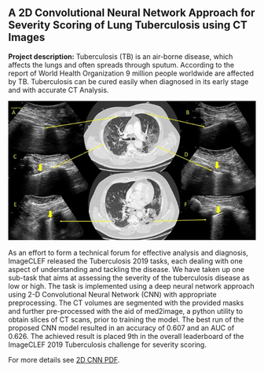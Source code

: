 ## A 2D Convolutional Neural Network Approach for Severity Scoring of Lung Tuberculosis using CT Images

**Project description:** Tuberculosis (TB) is an air-borne disease, which affects the lungs and often spreads through sputum. According to the report of World Health Organization 9 million people worldwide are affected by TB. Tuberculosis can be cured easily when diagnosed in its early stage and with accurate CT Analysis.

<img src="images/lung-CT.jpg?raw=true"/>

 As an effort to form a technical forum for effective analysis and diagnosis, ImageCLEF released the Tuberculosis 2019 tasks, each dealing with one aspect of understanding and tackling the disease. We have taken up one sub-task that aims at assessing the severity of the tuberculosis disease as low or high. The task is implemented using a deep neural network approach using 2-D Convolutional Neural Network (CNN) with appropriate preprocessing. The CT volumes are segmented with the provided masks and further pre-processed with the aid of med2image, a python utility to obtain slices of CT scans, prior to training the model. The best run of the proposed CNN model resulted in an accuracy of 0.607 and an AUC of 0.626. The achieved result is placed 9th in the overall leaderboard of the ImageCLEF 2019 Tuberculosis challenge for severity scoring.


For more details see [2D CNN PDF](http://ceur-ws.org/Vol-2380/paper_133.pdf).